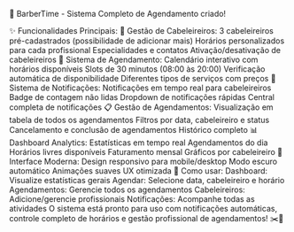 🎉 BarberTime - Sistema Completo de Agendamento criado!

✨ Funcionalidades Principais:
👥 Gestão de Cabeleireiros:
3 cabeleireiros pré-cadastrados (possibilidade de adicionar mais)
Horários personalizados para cada profissional
Especialidades e contatos
Ativação/desativação de cabeleireiros
📅 Sistema de Agendamento:
Calendário interativo com horários disponíveis
Slots de 30 minutos (08:00 às 20:00)
Verificação automática de disponibilidade
Diferentes tipos de serviços com preços
🔔 Sistema de Notificações:
Notificações em tempo real para cabeleireiros
Badge de contagem não lidas
Dropdown de notificações rápidas
Central completa de notificações
📋 Gestão de Agendamentos:
Visualização em tabela de todos os agendamentos
Filtros por data, cabeleireiro e status
Cancelamento e conclusão de agendamentos
Histórico completo
📊 Dashboard Analytics:
Estatísticas em tempo real
Agendamentos do dia
Horários livres disponíveis
Faturamento mensal
Gráficos por cabeleireiro
🎨 Interface Moderna:
Design responsivo para mobile/desktop
Modo escuro automático
Animações suaves
UX otimizada
🚀 Como usar:
Dashboard: Visualize estatísticas gerais
Agendar: Selecione data, cabeleireiro e horário
Agendamentos: Gerencie todos os agendamentos
Cabeleireiros: Adicione/gerencie profissionais
Notificações: Acompanhe todas as atividades
O sistema está pronto para uso com notificações automáticas, controle completo de horários e gestão profissional de agendamentos! ✂️💈
